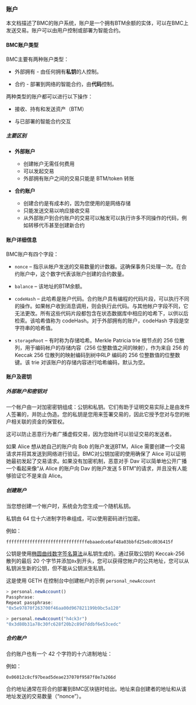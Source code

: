 ### 账户

本文档描述了BMC的账户系统，账户是一个拥有BTM余额的实体，可以在BMC上发送交易。账户可以由用户控制或部署为智能合约。

#### BMC账户类型

BMC主要有两种账户类型：

- 外部拥有 - 由任何拥有**私钥**的人控制。

- 合约 - 部署到网络的智能合约，由**代码**控制。

两种类型的账户都可以进行以下操作：

- 接收、持有和发送资产（BTM）

- 与已部署的智能合约交互

##### 主要区别

- **外部账户**
  - 创建帐户无需任何费用
  - 可以发起交易
  - 外部拥有账户之间的交易只能是 BTM/token 转账

- **合约账户**
  - 创建合约是有成本的，因为您使用的是网络存储
  - 只能发送交易以响应接收交易
  - 从外部账户到合约账户的交易可以触发可以执行许多不同操作的代码，例如转移代币甚至创建新合约

#### 账户详细信息

BMC账户有四个字段：

- `nonce` – 指示从帐户发送的交易数量的计数器。这确保事务只处理一次。在合约账户中，这个数字代表该账户创建的合约数量。

- `balance` – 该地址的BTM余额。

- `codeHash` – 此哈希是账户代码。合约账户具有编程的代码片段，可以执行不同的操作。如果帐户收到消息调用，则会执行此代码。与其他帐户字段不同，它无法更改。所有这些代码片段都包含在状态数据库中相应的哈希下，以供以后检索。该哈希值称为 codeHash。对于外部拥有的账户，codeHash 字段是空字符串的哈希值。

- `storageRoot` – 有时称为存储哈希。Merkle Patricia trie 根节点的 256 位散列，用于编码帐户的存储内容（256 位整数值之间的映射），作为来自 256 的 Keccak 256 位散列的映射编码到树中RLP 编码的 256 位整数值的位整数键。该 trie 对该账户的存储内容进行哈希编码，默认为空。

#### 账户及密钥

##### 外部账户和密钥对

一个帐户由一对加密密钥组成：公钥和私钥。它们有助于证明交易实际上是由发件人签署的，并防止伪造。您的私钥是您用来签署交易的，因此它授予您对与您的帐户相关联的资金的保管权。

这可以防止恶意行为者广播虚假交易，因为您始终可以验证交易的发送者。

如果 Alice 想从她自己的账户向 Bob 的账户发送BTM，Alice 需要创建一个交易请求并将其发送到网络进行验证。BMC对公钥加密的使用确保了 Alice 可以证明她最初发起了交易请求。如果没有加密机制，恶意对手 Dav 可以简单地公开广播一个看起来像“从 Alice 的账户向 Dav 的账户发送 5 BTM”的请求，并且没有人能够验证它不是来自 Alice。

##### 创建账户

当您想创建一个帐户时，系统会为您生成一个随机私钥。

私钥由 64 位十六进制字符串组成，可以使用密码进行加密。

例如：

`fffffffffffffffffffffffffffffffebaaedce6af48a03bbfd25e8cd036415f`

公钥是使用[椭圆曲线数字签名算法](https://wikipedia.org/wiki/Elliptic_Curve_Digital_Signature_Algorithm)从私钥生成的。通过获取公钥的 Keccak-256 散列的最后 20 个字节并添加`0x`到开头，您可以获得您帐户的公共地址，您可以从私钥派生新的公钥，但不能从公钥派生私钥。

这是使用 GETH 在控制台中创建帐户的示例 `personal_newAccount`

```js
> personal.newAccount()
Passphrase:
Repeat passphrase:
"0x5e97870f263700f46aa00d967821199b9bc5a120"

> personal.newAccount("h4ck3r")
"0x3d80b31a78c30fc628f20b2c89d7ddbf6e53cedc"
```

##### 合约账户

合约账户也有一个 42 个字符的十六进制地址：

例如：

`0x06012c8cf97bead5deae237070f9587f8e7a266d`

合约地址通常在将合约部署到BMC区块链时给出。地址来自创建者的地址和从该地址发送的交易数量（“nonce”）。








